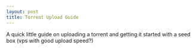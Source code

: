 ```yaml
---
layout: post
title: Torrent Upload Guide
---
```


A quick little guide on uploading a torrent and getting it started with a seed box (vps with good upload speed?)
